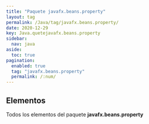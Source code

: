 ```yaml
---
title: "Paquete javafx.beans.property"
layout: tag
permalink: /Java/tag/javafx.beans.property/
date: 2020-12-29
key: Java.quetejavafx.beans.property
sidebar: 
  nav: java
aside: 
  toc: true
pagination: 
  enabled: true
  tag: "javafx.beans.property"
  permalink: /:num/
---
```


<h2>Elementos</h2>
Todos los elementos del paquete <strong>javafx.beans.property</strong>
